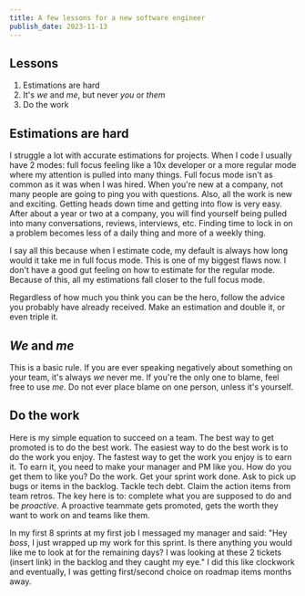 ```yaml
---
title: A few lessons for a new software engineer
publish_date: 2023-11-13
---
```


## Lessons

1. Estimations are hard
2. It's _we_ and _me_, but never _you_ or _them_
3. Do the work

## Estimations are hard

I struggle a lot with accurate estimations for projects. When I code I usually have 2 modes: full focus feeling like a 10x developer or a more regular mode where my attention is pulled into many things. Full focus mode isn't as common as it was when I was hired. When you're new at a company, not many people are going to ping you with questions. Also, all the work is new and exciting. Getting heads down time and getting into flow is very easy. After about a year or two at a company, you will find yourself being pulled into many conversations, reviews, interviews, etc. Finding time to lock in on a problem becomes less of a daily thing and more of a weekly thing.

I say all this because when I estimate code, my default is always how long would it take me in full focus mode. This is one of my biggest flaws now. I don't have a good gut feeling on how to estimate for the regular mode. Because of this, all my estimations fall closer to the full focus mode.

Regardless of how much you think you can be the hero, follow the advice you probably have already received. Make an estimation and double it, or even triple it.

## _We_ and _me_

This is a basic rule. If you are ever speaking negatively about something on your team, it's always _we_ never me. If you're the only one to blame, feel free to use _me_. Do not ever place blame on one person, unless it's yourself.

## Do the work

Here is my simple equation to succeed on a team. The best way to get promoted is to do the best work. The easiest way to do the best work is to do the work you enjoy. The fastest way to get the work you enjoy is to earn it. To earn it, you need to make your manager and PM like you. How do you get them to like you? Do the work. Get your sprint work done. Ask to pick up bugs or items in the backlog. Tackle tech debt. Claim the action items from team retros. The key here is to: complete what you are supposed to do and be _proactive_. A proactive teammate gets promoted, gets the worth they want to work on and teams like them.

In my first 8 sprints at my first job I messaged my manager and said: "Hey _boss_, I just wrapped up my work for this sprint. Is there anything you would like me to look at for the remaining days? I was looking at these 2 tickets (insert link) in the backlog and they caught my eye." I did this like clockwork and eventually, I was getting first/second choice on roadmap items months away.
